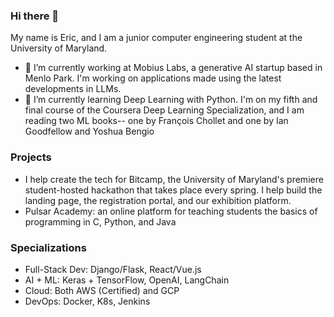 ### Hi there 👋
My name is Eric, and I am a junior computer engineering student at the University of Maryland.

- 🔭 I’m currently working at Mobius Labs, a generative AI startup based in Menlo Park. I'm working on applications made using the latest developments in LLMs. 
- 🌱 I’m currently learning Deep Learning with Python. I'm on my fifth and final course of the Coursera Deep Learning Specialization, and I am reading two ML books-- one by François Chollet and one by Ian Goodfellow and Yoshua Bengio

### Projects
- I help create the tech for Bitcamp, the University of Maryland's premiere student-hosted hackathon that takes place every spring. I help build the landing page, the registration portal, and our exhibition platform. 
- Pulsar Academy: an online platform for teaching students the basics of programming in C, Python, and Java


### Specializations
- Full-Stack Dev: Django/Flask, React/Vue.js
- AI + ML: Keras + TensorFlow, OpenAI, LangChain
- Cloud: Both AWS (Certified) and GCP
- DevOps: Docker, K8s, Jenkins
<!--
- 👯 I’m looking to collaborate on ...
- 🤔 I’m looking for help with ...
- 💬 Ask me about ...
- 📫 How to reach me: ...
- 😄 Pronouns: ...
- ⚡ Fun fact: ...
-->
